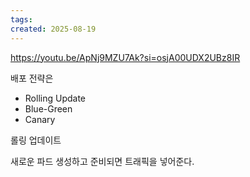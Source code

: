 ```yaml
---
tags: 
created: 2025-08-19
---
```

https://youtu.be/ApNj9MZU7Ak?si=osjA00UDX2UBz8IR

배포 전략은
- Rolling Update
- Blue-Green
- Canary

롤링 업데이트

새로운 파드 생성하고 준비되면 트래픽을 넣어준다.